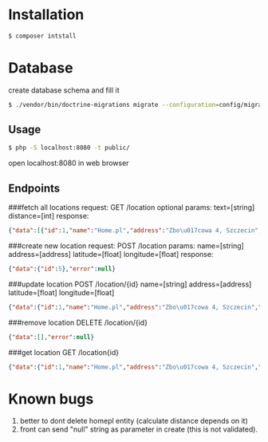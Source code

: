 # Installation
```sh
$ composer intstall
```
# Database
create database schema and fill it
```sh
$ ./vendor/bin/doctrine-migrations migrate --configuration=config/migrations.yml
```

## Usage
```sh
$ php -S localhost:8080 -t public/
```
open localhost:8080 in web browser

## Endpoints
###fetch all locations 
request: GET /location 
optional params:
text=[string] 
distance=[int]
response: 
```json
{"data":[{"id":1,"name":"Home.pl","address":"Zbo\u017cowa 4, Szczecin","latitude":53.4224,"longitude":14.5635,"distance":0}],"error":null}
```

###create new location
request: POST /location
params: 
name=[string]
address=[address]
latitude=[float]
longitude=[float]
response: 
```json
{"data":{"id":5},"error":null}
```

###update location
POST /location/{id}
name=[string]
address=[address]
latitude=[float]
longitude=[float]
```json
{"data":{"id":1,"name":"Home.pl","address":"Zbo\u017cowa 4, Szczecin","latitude":53.4224,"longitude":14.5635,"distance":0},"error":null}
```

###remove location
DELETE /location/{id}
```json
{"data":[],"error":null}
```
###get location
GET /location{id}
```json
{"data":{"id":1,"name":"Home.pl","address":"Zbo\u017cowa 4, Szczecin","latitude":53.4224,"longitude":14.5635,"distance":0},"error":null}
```

# Known bugs
1. better to dont delete homepl entity (calculate distance depends on it)
2. front can send "null" string as parameter in create (this is not validated).

